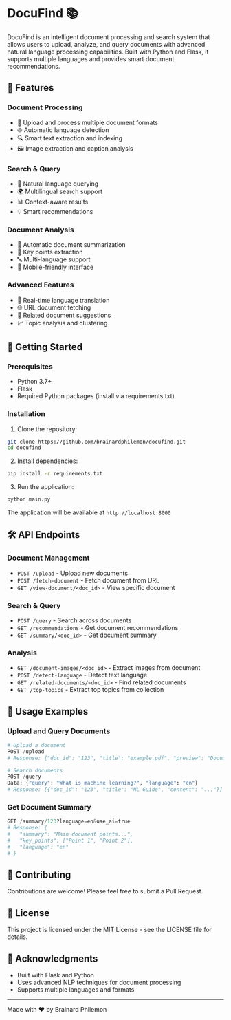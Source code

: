 # DocuFind 📚

DocuFind is an intelligent document processing and search system that allows users to upload, analyze, and query documents with advanced natural language processing capabilities. Built with Python and Flask, it supports multiple languages and provides smart document recommendations.

## 🌟 Features

### Document Processing
- 📄 Upload and process multiple document formats
- 🌐 Automatic language detection
- 🔍 Smart text extraction and indexing
- 🖼️ Image extraction and caption analysis

### Search & Query
- 🔎 Natural language querying
- 🌍 Multilingual search support
- 📊 Context-aware results
- 💡 Smart recommendations

### Document Analysis
- 📝 Automatic document summarization
- 🎯 Key points extraction
- 🔤 Multi-language support
- 📱 Mobile-friendly interface

### Advanced Features
- 🔄 Real-time language translation
- 🌐 URL document fetching
- 📑 Related document suggestions
- 📈 Topic analysis and clustering

## 🚀 Getting Started

### Prerequisites
- Python 3.7+
- Flask
- Required Python packages (install via requirements.txt)

### Installation

1. Clone the repository:
```bash
git clone https://github.com/brainardphilemon/docufind.git
cd docufind
```

2. Install dependencies:
```bash
pip install -r requirements.txt
```

3. Run the application:
```bash
python main.py
```

The application will be available at `http://localhost:8000`

## 🛠️ API Endpoints

### Document Management
- `POST /upload` - Upload new documents
- `POST /fetch-document` - Fetch document from URL
- `GET /view-document/<doc_id>` - View specific document

### Search & Query
- `POST /query` - Search across documents
- `GET /recommendations` - Get document recommendations
- `GET /summary/<doc_id>` - Get document summary

### Analysis
- `GET /document-images/<doc_id>` - Extract images from document
- `POST /detect-language` - Detect text language
- `GET /related-documents/<doc_id>` - Find related documents
- `GET /top-topics` - Extract top topics from collection

## 🎯 Usage Examples

### Upload and Query Documents
```python
# Upload a document
POST /upload
# Response: {"doc_id": "123", "title": "example.pdf", "preview": "Document content..."}

# Search documents
POST /query
Data: {"query": "What is machine learning?", "language": "en"}
# Response: [{"doc_id": "123", "title": "ML Guide", "content": "..."}]
```

### Get Document Summary
```python
GET /summary/123?language=en&use_ai=true
# Response: {
#   "summary": "Main document points...",
#   "key_points": ["Point 1", "Point 2"],
#   "language": "en"
# }
```

## 🤝 Contributing

Contributions are welcome! Please feel free to submit a Pull Request.

## 📝 License

This project is licensed under the MIT License - see the LICENSE file for details.

## 🙏 Acknowledgments

- Built with Flask and Python
- Uses advanced NLP techniques for document processing
- Supports multiple languages and formats

---
Made with ❤️ by Brainard Philemon